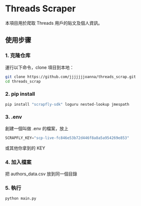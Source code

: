 # Threads Scraper

本項目用於爬取 Threads 用戶的貼文及個人資訊。

## 使用步骤

### 1. 克隆仓库
運行以下命令，clone 項目到本地：
```bash
git clone https://github.com/jjjjjjjoanna/threads_scrap.git
cd threads_scrap
```

### 2. pip install
```bash
pip install "scrapfly-sdk" loguru nested-lookup jmespath
```

### 3. .env
創建一個叫做 .env 的檔案，放上
```python
SCRAPFLY_KEY="scp-live-fc846e53b72d446f8a8a5a954269e853"
```
或其他你拿到的 KEY

### 4. 加入檔案
把 authors_data.csv 放到同一個目錄

### 5. 執行
```bash
python main.py
```
